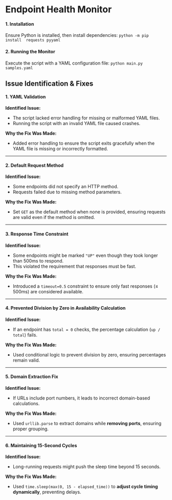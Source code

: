 # Endpoint Health Monitor

#### 1. Installation
Ensure Python is installed, then install dependencies:
```python -m pip install  requests pyyaml```

#### 2. Running the Monitor
Execute the script with a YAML configuration file:
```python main.py samples.yaml```

## Issue Identification & Fixes

#### 1. YAML Validation
**Identified Issue:**  
- The script lacked error handling for missing or malformed YAML files.
- Running the script with an invalid YAML file caused crashes.

**Why the Fix Was Made:**  
- Added error handling to ensure the script exits gracefully when the YAML file is missing or incorrectly formatted.

---

#### 2. Default Request Method
**Identified Issue:**  
- Some endpoints did not specify an HTTP method.
- Requests failed due to missing method parameters.

**Why the Fix Was Made:**  
- Set `GET` as the default method when none is provided, ensuring requests are valid even if the method is omitted.

---

#### 3. Response Time Constraint
**Identified Issue:**  
- Some endpoints might be marked `"UP"` even though they took longer than 500ms to respond.
- This violated the requirement that responses must be fast.

**Why the Fix Was Made:**  
- Introduced a `timeout=0.5` constraint to ensure only fast responses (≤ 500ms) are considered available.

---

#### 4. Prevented Division by Zero in Availability Calculation
**Identified Issue:**  
- If an endpoint has `total = 0` checks, the percentage calculation (`up / total`) fails.

**Why the Fix Was Made:**  
- Used conditional logic to prevent division by zero, ensuring percentages remain valid.

---

#### 5. Domain Extraction Fix
**Identified Issue:**  
- If URLs include port numbers, it leads to incorrect domain-based calculations.
  
**Why the Fix Was Made:**  
- Used `urllib.parse` to extract domains while **removing ports**, ensuring proper grouping.

---

#### 6. Maintaining 15-Second Cycles
**Identified Issue:**  
- Long-running requests might push the sleep time beyond 15 seconds.
  
**Why the Fix Was Made:**  
- Used `time.sleep(max(0, 15 - elapsed_time))` to **adjust cycle timing dynamically**, preventing delays.


